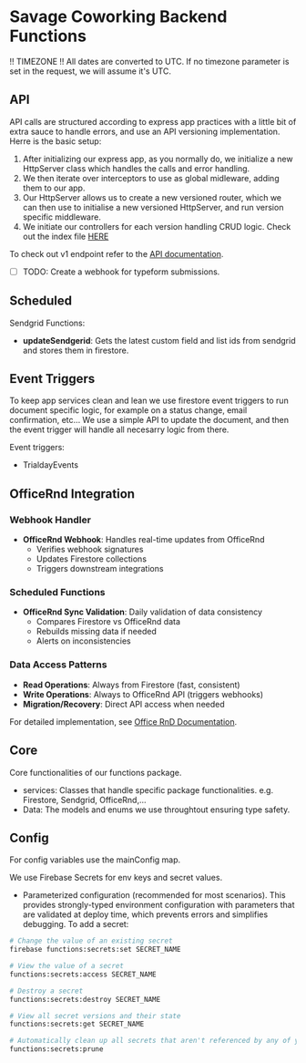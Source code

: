 # Savage Coworking Backend Functions

!! TIMEZONE !! All dates are converted to UTC. If no timezone parameter is set in the 
request, we will assume it's UTC.

## API

API calls are structured according to express app practices with a little bit of extra sauce to handle errors, and use an API versioning implementation. Herre is the basic setup:
1. After initializing our express app, as you normally do, we initialize a new HttpServer class which handles the calls and error handling.
2. We then iterate over interceptors to use as global midleware, adding them to our app.
3. Our HttpServer allows us to create a new versioned router, which we can then use to initialise a new versioned HttpServer, and run version specific middleware.
4. We initiate our controllers for each version handling CRUD logic.
Check out the index file [HERE](../functions/src/api/index.ts)

To check out v1 endpoint refer to the [API documentation](./API_V1.md).

- [ ] TODO: Create a webhook for typeform submissions.

## Scheduled

Sendgrid Functions:
- **updateSendgerid**: Gets the latest custom field and list ids from sendgrid and stores them in firestore.

## Event Triggers

To keep app services clean and lean we use firestore event triggers to run document specific logic,
for example on a status change, email confirmation, etc... We use a simple API to update the document, 
and then the event trigger will handle all necesarry logic from there.

Event triggers:
- TrialdayEvents

## OfficeRnd Integration

### Webhook Handler
- **OfficeRnd Webhook**: Handles real-time updates from OfficeRnd
  - Verifies webhook signatures
  - Updates Firestore collections
  - Triggers downstream integrations

### Scheduled Functions
- **OfficeRnd Sync Validation**: Daily validation of data consistency
  - Compares Firestore vs OfficeRnd data
  - Rebuilds missing data if needed
  - Alerts on inconsistencies

### Data Access Patterns
- **Read Operations**: Always from Firestore (fast, consistent)
- **Write Operations**: Always to OfficeRnd API (triggers webhooks)
- **Migration/Recovery**: Direct API access when needed

For detailed implementation, see [Office RnD Documentation](./OFFICE_RND.md).

## Core

Core functionalities of our functions package.
- services: Classes that handle specific package functionalities. e.g. Firestore, Sendgrid, OfficeRnd,...
- Data: The models and enums we use throughtout ensuring type safety.

## Config

For config variables use the mainConfig map.

We use Firebase Secrets for env keys and secret values.
- Parameterized configuration (recommended for most scenarios). This provides strongly-typed environment configuration with parameters that are validated at deploy time, which prevents errors and simplifies debugging.
To add a secret:
```bash
# Change the value of an existing secret
firebase functions:secrets:set SECRET_NAME

# View the value of a secret
functions:secrets:access SECRET_NAME

# Destroy a secret
functions:secrets:destroy SECRET_NAME

# View all secret versions and their state
functions:secrets:get SECRET_NAME

# Automatically clean up all secrets that aren't referenced by any of your functions
functions:secrets:prune
```

